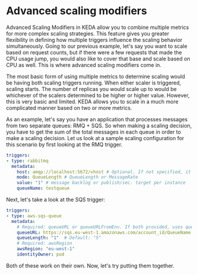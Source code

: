 # Advanced scaling modifiers

Advanced Scaling Modifiers in KEDA allow you to combine multiple metrics for more complex scaling strategies. This feature gives you greater flexibility in defining how multiple triggers influence the scaling behavior simultaneously. Going to our previous example, let's say you want to scale based on request counts, but if there were a few requests that made the CPU usage jump, you would also like to cover that base and scale based on CPU as well. This is where advanced scaling modifiers come in.

The most basic form of using multiple metrics to determine scaling would be having both scaling triggers running. When either scaler is triggered, scaling starts. The number of replicas you would scale up to would be whichever of the scalers determined to be higher or higher value. However, this is very basic and limited. KEDA allows you to scale in a much more complicated manner based on two or more metrics.

As an example, let's say you have an application that processes messages from two separate queues: RMQ + SQS. So when making a scaling decision, you have to get the sum of the total messages in each queue in order to make a scaling decision. Let us look at a sample scaling configuration for this scenario by first looking at the RMQ trigger.

```yaml
triggers:
- type: rabbitmq
  metadata:
    host: amqp://localhost:5672/vhost # Optional. If not specified, it must be done by using TriggerAuthentication.
    mode: QueueLength # QueueLength or MessageRate
    value: "1" # message backlog or publish/sec. target per instance
    queueName: testqueue
```

Next, let's take a look at the SQS trigger:

```yaml
triggers:
- type: aws-sqs-queue
  metadata:
    # Required: queueURL or queueURLFromEnv. If both provided, uses queueURL
    queueURL: https://sqs.eu-west-1.amazonaws.com/account_id/QueueName
    queueLength: "1"  # Default: "5"
    # Required: awsRegion
    awsRegion: "eu-west-1"
    identityOwner: pod
```

Both of these work on their own. Now, let's try putting them together.